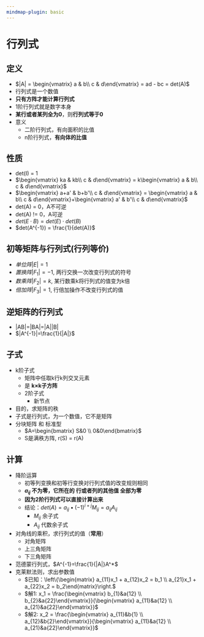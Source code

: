 ```yaml
---
mindmap-plugin: basic
---
```


# 行列式

## 定义
- $|A| = \begin{vmatrix} a & b\\ c & d\end{vmatrix} = ad - bc = det(A)$
- 行列式是一个数值
- **只有方阵才能计算行列式**
- 1阶行列式就是数字本身
- **某行或者某列全为0**，则**行列式等于0**
- 意义
    - 二阶行列式，有向面积的比值
    - n阶行列式，**有向体的比值**

## 性质
- det(I) = 1
- $\begin{vmatrix} ka & kb\\ c & d\end{vmatrix} = k\begin{vmatrix} a & b\\ c & d\end{vmatrix}$
- $\begin{vmatrix} a+a' & b+b'\\ c & d\end{vmatrix} = \begin{vmatrix} a & b\\ c & d\end{vmatrix}+\begin{vmatrix} a' & b'\\ c & d\end{vmatrix}$
- det(A) = 0，A不可逆
- det(A) != 0，A可逆
- $det(E \cdot B) = det(E) \cdot det(B)$
- $det(A^{-1}) = \frac{1}{det(A)}$

## 初等矩阵与行列式(行列等价)
- $单位阵|E|=1$
- $置换阵|F_1|=-1$, 两行交换一次改变行列式的符号
- $数乘阵|F_2|=k$, 某行数乘k将行列式的值变为k倍
- $倍加阵|F_3|=1$, 行倍加操作不改变行列式的值

## 逆矩阵的行列式
- |AB|=|BA|=|A||B|
- $|A^{-1}|=\frac{1}{|A|}$

## 子式
- k阶子式
    - 矩阵中任取k行k列交叉元素
    - 是 **k×k子方阵**
    - 2阶子式
        - 新节点
- 目的，求矩阵的秩
- 子式是行列式，为一个数值，它不是矩阵
- 分块矩阵 和 标准型
    - $A=\begin{bmatrix}  S&0 \\  0&0\end{bmatrix}$
    - S是满秩方阵, r(S) = r(A)

## 计算
- 降阶运算
    - 初等列变换和初等行变换对行列式值的改变规则相同
    - **$a_{ij}$ 不为零，它所在的 行或者列的其他值 全部为零**
    - **因为2阶行列式可以直接计算出来**
    - 结论：$det(A)=a_{ij}\bullet (-1)^{i+j}M_{ij} = a_{ij}A_{ij}$
        - $M_{ij}$ 余子式
        - $A_{ij}$ 代数余子式
- 对角线的乘积，求行列式的值（**常用**）
    - 对角矩阵
    - 上三角矩阵
    - 下三角矩阵
- 范德蒙行列式，$A^{-1}=\frac{1}{|A|}A^*$
- 克莱默法则，求出参数值
    - $已知：\left\{\begin{matrix}   a_{11}x_1 + a_{12}x_2 = b_1 \\    a_{21}x_1 + a_{22}x_2 = b_2\end{matrix}\right.$
    - $解1: x_1 = \frac{\begin{vmatrix}  b_{1}&a{12} \\  b_{2}&a{22}\end{vmatrix}}{\begin{vmatrix}  a_{11}&a{12} \\  a_{21}&a{22}\end{vmatrix}}$
    - $解2: x_2 = \frac{\begin{vmatrix}  a_{11}&b{1} \\  a_{12}&b{2}\end{vmatrix}}{\begin{vmatrix}  a_{11}&a{12} \\  a_{21}&a{22}\end{vmatrix}}$